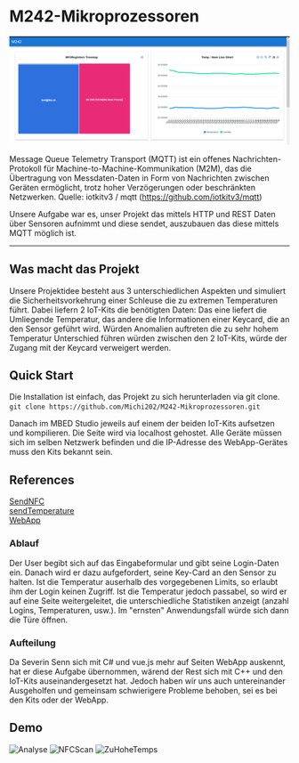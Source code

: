# M242-Mikroprozessoren

![Analyse1](images/Analyse1.PNG)

Message Queue Telemetry Transport (MQTT) ist ein offenes Nachrichten-Protokoll für Machine-to-Machine-Kommunikation (M2M), das die Übertragung von Messdaten-Daten in Form von Nachrichten zwischen Geräten ermöglicht, trotz hoher Verzögerungen oder beschränkten Netzwerken.
Quelle:  iotkitv3 / mqtt (https://github.com/iotkitv3/mqtt) 

Unsere Aufgabe war es, unser Projekt das mittels HTTP und REST Daten über Sensoren aufnimmt und diese sendet, auszubauen das diese mittels MQTT möglich ist.

---------------

## Was macht das Projekt  
Unsere Projektidee besteht aus 3 unterschiedlichen Aspekten und simuliert die Sicherheitsvorkehrung einer Schleuse die zu extremen Temperaturen führt. 
Dabei liefern 2 IoT-Kits die benötigten Daten: Das eine liefert die Umliegende Temperatur, das andere die Informationen einer Keycard, die an den Sensor geführt wird. Würden Anomalien auftreten die zu sehr hohem Temperatur Unterschied führen würden zwischen den 2 IoT-Kits, würde der Zugang mit der Keycard verweigert werden.

## Quick Start

Die Installation ist einfach, das Projekt zu sich herunterladen via git clone.
```git clone https://github.com/Michi202/M242-Mikroprozessoren.git```

Danach im MBED Studio jeweils auf einem der beiden IoT-Kits aufsetzen und kompilieren. Die Seite wird via localhost gehostet.
Alle Geräte müssen sich im selben Netzwerk befinden und die IP-Adresse des WebApp-Gerätes muss den Kits bekannt sein.

## References  
[SendNFC](SendNFC/README.md)  
[sendTemperature](sendTemperature/README.md)  
[WebApp](WebApp/README.md)  

### Ablauf

Der User begibt sich auf das Eingabeformular und gibt seine Login-Daten ein. Danach wird er dazu aufgefordert, seine Key-Card an den Sensor zu halten. Ist die Temperatur auserhalb des vorgegebenen Limits, so erlaubt ihm der Login keinen Zugriff. Ist die Temperatur jedoch passabel, so wird er auf eine Seite weitergeleitet, die unterschiedliche Statistiken anzeigt (anzahl Logins, Temperaturen, usw.). Im "ernsten" Anwendungsfall würde sich dann die Türe öffnen.

### Aufteilung

Da Severin Senn sich mit C# und vue.js mehr auf Seiten WebApp auskennt, hat er diese Aufgabe übernommen, wärend der Rest sich mit C++ und den IoT-Kits auseinandergesetzt hat. Jedoch haben wir uns auch untereinander Ausgeholfen und gemeinsam schwierigere Probleme behoben, sei es bei den Kits oder der WebApp.

## Demo
![Analyse](images/Analyse.PNG)
![NFCScan](images/NFCScan.PNG)
![ZuHoheTemps](images/ZuHoheTemps.PNG)
